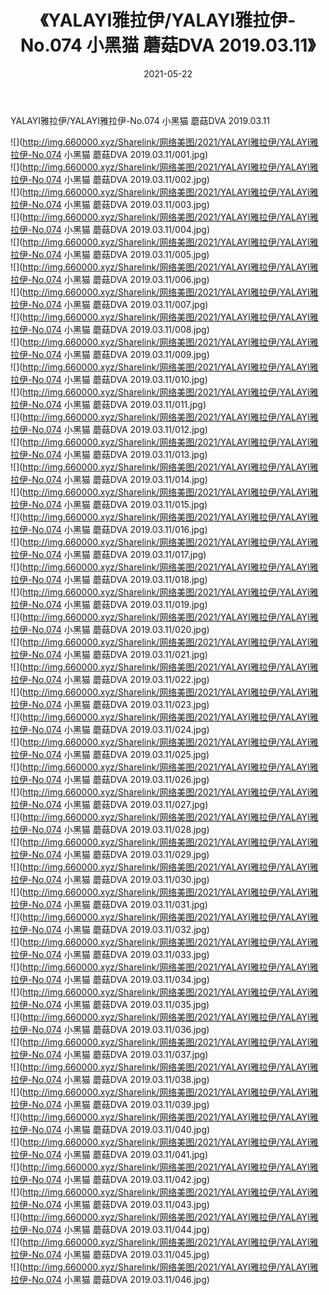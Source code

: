 ﻿---
layout: post
title:  《YALAYI雅拉伊/YALAYI雅拉伊-No.074 小黑猫 蘑菇DVA 2019.03.11》
date:   2021-05-22
img: http://img.660000.xyz/Sharelink/网络美图/2021/YALAYI雅拉伊/YALAYI雅拉伊-No.074 小黑猫 蘑菇DVA 2019.03.11/000.jpg
categories: [美女, 清纯, 唯美]
---

YALAYI雅拉伊/YALAYI雅拉伊-No.074 小黑猫 蘑菇DVA 2019.03.11

 ![](http://img.660000.xyz/Sharelink/网络美图/2021/YALAYI雅拉伊/YALAYI雅拉伊-No.074 小黑猫 蘑菇DVA 2019.03.11/001.jpg) <br>![](http://img.660000.xyz/Sharelink/网络美图/2021/YALAYI雅拉伊/YALAYI雅拉伊-No.074 小黑猫 蘑菇DVA 2019.03.11/002.jpg) <br>![](http://img.660000.xyz/Sharelink/网络美图/2021/YALAYI雅拉伊/YALAYI雅拉伊-No.074 小黑猫 蘑菇DVA 2019.03.11/003.jpg) <br>![](http://img.660000.xyz/Sharelink/网络美图/2021/YALAYI雅拉伊/YALAYI雅拉伊-No.074 小黑猫 蘑菇DVA 2019.03.11/004.jpg) <br>![](http://img.660000.xyz/Sharelink/网络美图/2021/YALAYI雅拉伊/YALAYI雅拉伊-No.074 小黑猫 蘑菇DVA 2019.03.11/005.jpg) <br>![](http://img.660000.xyz/Sharelink/网络美图/2021/YALAYI雅拉伊/YALAYI雅拉伊-No.074 小黑猫 蘑菇DVA 2019.03.11/006.jpg) <br>![](http://img.660000.xyz/Sharelink/网络美图/2021/YALAYI雅拉伊/YALAYI雅拉伊-No.074 小黑猫 蘑菇DVA 2019.03.11/007.jpg) <br>![](http://img.660000.xyz/Sharelink/网络美图/2021/YALAYI雅拉伊/YALAYI雅拉伊-No.074 小黑猫 蘑菇DVA 2019.03.11/008.jpg) <br>![](http://img.660000.xyz/Sharelink/网络美图/2021/YALAYI雅拉伊/YALAYI雅拉伊-No.074 小黑猫 蘑菇DVA 2019.03.11/009.jpg) <br>![](http://img.660000.xyz/Sharelink/网络美图/2021/YALAYI雅拉伊/YALAYI雅拉伊-No.074 小黑猫 蘑菇DVA 2019.03.11/010.jpg) <br>![](http://img.660000.xyz/Sharelink/网络美图/2021/YALAYI雅拉伊/YALAYI雅拉伊-No.074 小黑猫 蘑菇DVA 2019.03.11/011.jpg) <br>![](http://img.660000.xyz/Sharelink/网络美图/2021/YALAYI雅拉伊/YALAYI雅拉伊-No.074 小黑猫 蘑菇DVA 2019.03.11/012.jpg) <br>![](http://img.660000.xyz/Sharelink/网络美图/2021/YALAYI雅拉伊/YALAYI雅拉伊-No.074 小黑猫 蘑菇DVA 2019.03.11/013.jpg) <br>![](http://img.660000.xyz/Sharelink/网络美图/2021/YALAYI雅拉伊/YALAYI雅拉伊-No.074 小黑猫 蘑菇DVA 2019.03.11/014.jpg) <br>![](http://img.660000.xyz/Sharelink/网络美图/2021/YALAYI雅拉伊/YALAYI雅拉伊-No.074 小黑猫 蘑菇DVA 2019.03.11/015.jpg) <br>![](http://img.660000.xyz/Sharelink/网络美图/2021/YALAYI雅拉伊/YALAYI雅拉伊-No.074 小黑猫 蘑菇DVA 2019.03.11/016.jpg) <br>![](http://img.660000.xyz/Sharelink/网络美图/2021/YALAYI雅拉伊/YALAYI雅拉伊-No.074 小黑猫 蘑菇DVA 2019.03.11/017.jpg) <br>![](http://img.660000.xyz/Sharelink/网络美图/2021/YALAYI雅拉伊/YALAYI雅拉伊-No.074 小黑猫 蘑菇DVA 2019.03.11/018.jpg) <br>![](http://img.660000.xyz/Sharelink/网络美图/2021/YALAYI雅拉伊/YALAYI雅拉伊-No.074 小黑猫 蘑菇DVA 2019.03.11/019.jpg) <br>![](http://img.660000.xyz/Sharelink/网络美图/2021/YALAYI雅拉伊/YALAYI雅拉伊-No.074 小黑猫 蘑菇DVA 2019.03.11/020.jpg) <br>![](http://img.660000.xyz/Sharelink/网络美图/2021/YALAYI雅拉伊/YALAYI雅拉伊-No.074 小黑猫 蘑菇DVA 2019.03.11/021.jpg) <br>![](http://img.660000.xyz/Sharelink/网络美图/2021/YALAYI雅拉伊/YALAYI雅拉伊-No.074 小黑猫 蘑菇DVA 2019.03.11/022.jpg) <br>![](http://img.660000.xyz/Sharelink/网络美图/2021/YALAYI雅拉伊/YALAYI雅拉伊-No.074 小黑猫 蘑菇DVA 2019.03.11/023.jpg) <br>![](http://img.660000.xyz/Sharelink/网络美图/2021/YALAYI雅拉伊/YALAYI雅拉伊-No.074 小黑猫 蘑菇DVA 2019.03.11/024.jpg) <br>![](http://img.660000.xyz/Sharelink/网络美图/2021/YALAYI雅拉伊/YALAYI雅拉伊-No.074 小黑猫 蘑菇DVA 2019.03.11/025.jpg) <br>![](http://img.660000.xyz/Sharelink/网络美图/2021/YALAYI雅拉伊/YALAYI雅拉伊-No.074 小黑猫 蘑菇DVA 2019.03.11/026.jpg) <br>![](http://img.660000.xyz/Sharelink/网络美图/2021/YALAYI雅拉伊/YALAYI雅拉伊-No.074 小黑猫 蘑菇DVA 2019.03.11/027.jpg) <br>![](http://img.660000.xyz/Sharelink/网络美图/2021/YALAYI雅拉伊/YALAYI雅拉伊-No.074 小黑猫 蘑菇DVA 2019.03.11/028.jpg) <br>![](http://img.660000.xyz/Sharelink/网络美图/2021/YALAYI雅拉伊/YALAYI雅拉伊-No.074 小黑猫 蘑菇DVA 2019.03.11/029.jpg) <br>![](http://img.660000.xyz/Sharelink/网络美图/2021/YALAYI雅拉伊/YALAYI雅拉伊-No.074 小黑猫 蘑菇DVA 2019.03.11/030.jpg) <br>![](http://img.660000.xyz/Sharelink/网络美图/2021/YALAYI雅拉伊/YALAYI雅拉伊-No.074 小黑猫 蘑菇DVA 2019.03.11/031.jpg) <br>![](http://img.660000.xyz/Sharelink/网络美图/2021/YALAYI雅拉伊/YALAYI雅拉伊-No.074 小黑猫 蘑菇DVA 2019.03.11/032.jpg) <br>![](http://img.660000.xyz/Sharelink/网络美图/2021/YALAYI雅拉伊/YALAYI雅拉伊-No.074 小黑猫 蘑菇DVA 2019.03.11/033.jpg) <br>![](http://img.660000.xyz/Sharelink/网络美图/2021/YALAYI雅拉伊/YALAYI雅拉伊-No.074 小黑猫 蘑菇DVA 2019.03.11/034.jpg) <br>![](http://img.660000.xyz/Sharelink/网络美图/2021/YALAYI雅拉伊/YALAYI雅拉伊-No.074 小黑猫 蘑菇DVA 2019.03.11/035.jpg) <br>![](http://img.660000.xyz/Sharelink/网络美图/2021/YALAYI雅拉伊/YALAYI雅拉伊-No.074 小黑猫 蘑菇DVA 2019.03.11/036.jpg) <br>![](http://img.660000.xyz/Sharelink/网络美图/2021/YALAYI雅拉伊/YALAYI雅拉伊-No.074 小黑猫 蘑菇DVA 2019.03.11/037.jpg) <br>![](http://img.660000.xyz/Sharelink/网络美图/2021/YALAYI雅拉伊/YALAYI雅拉伊-No.074 小黑猫 蘑菇DVA 2019.03.11/038.jpg) <br>![](http://img.660000.xyz/Sharelink/网络美图/2021/YALAYI雅拉伊/YALAYI雅拉伊-No.074 小黑猫 蘑菇DVA 2019.03.11/039.jpg) <br>![](http://img.660000.xyz/Sharelink/网络美图/2021/YALAYI雅拉伊/YALAYI雅拉伊-No.074 小黑猫 蘑菇DVA 2019.03.11/040.jpg) <br>![](http://img.660000.xyz/Sharelink/网络美图/2021/YALAYI雅拉伊/YALAYI雅拉伊-No.074 小黑猫 蘑菇DVA 2019.03.11/041.jpg) <br>![](http://img.660000.xyz/Sharelink/网络美图/2021/YALAYI雅拉伊/YALAYI雅拉伊-No.074 小黑猫 蘑菇DVA 2019.03.11/042.jpg) <br>![](http://img.660000.xyz/Sharelink/网络美图/2021/YALAYI雅拉伊/YALAYI雅拉伊-No.074 小黑猫 蘑菇DVA 2019.03.11/043.jpg) <br>![](http://img.660000.xyz/Sharelink/网络美图/2021/YALAYI雅拉伊/YALAYI雅拉伊-No.074 小黑猫 蘑菇DVA 2019.03.11/044.jpg) <br>![](http://img.660000.xyz/Sharelink/网络美图/2021/YALAYI雅拉伊/YALAYI雅拉伊-No.074 小黑猫 蘑菇DVA 2019.03.11/045.jpg) <br>![](http://img.660000.xyz/Sharelink/网络美图/2021/YALAYI雅拉伊/YALAYI雅拉伊-No.074 小黑猫 蘑菇DVA 2019.03.11/046.jpg) <br>